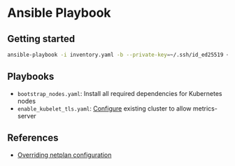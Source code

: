 # Ansible Playbook

## Getting started

```sh
ansible-playbook -i inventory.yaml -b --private-key=~/.ssh/id_ed25519 <playbook>
```

## Playbooks

-   `bootstrap_nodes.yaml`: Install all required dependencies for Kubernetes
    nodes
-   `enable_kubelet_tls.yaml`:
    [Configure](https://kubernetes.io/docs/tasks/administer-cluster/kubeadm/kubeadm-certs/#kubelet-serving-certs)
    existing cluster to allow metrics-server

## References

-   [Overriding netplan configuration](https://askubuntu.com/a/1483563)
